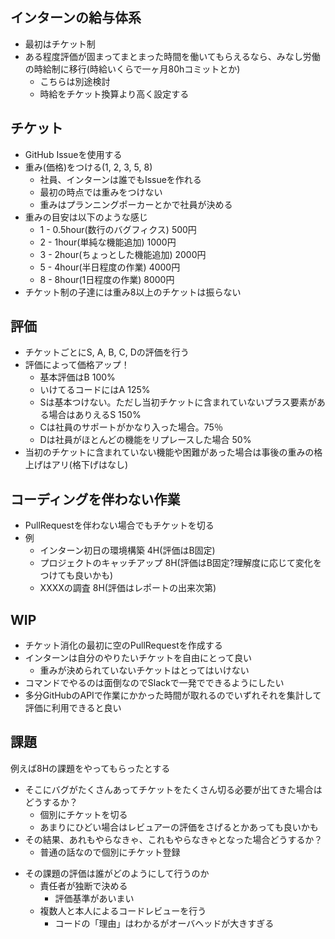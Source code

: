 ## インターンの給与体系
- 最初はチケット制
- ある程度評価が固まってまとまった時間を働いてもらえるなら、みなし労働の時給制に移行(時給いくらで一ヶ月80hコミットとか) 
  - こちらは別途検討
  - 時給をチケット換算より高く設定する

## チケット
- GitHub Issueを使用する
- 重み(価格)をつける(1, 2, 3, 5, 8)
  - 社員、インターンは誰でもIssueを作れる
  - 最初の時点では重みをつけない
  - 重みはプランニングポーカーとかで社員が決める
- 重みの目安は以下のような感じ
  - 1 - 0.5hour(数行のバグフィクス) 500円 
  - 2 - 1hour(単純な機能追加) 1000円
  - 3 - 2hour(ちょっとした機能追加) 2000円
  - 5 - 4hour(半日程度の作業) 4000円
  - 8 - 8hour(1日程度の作業) 8000円
- チケット制の子達には重み8以上のチケットは振らない

## 評価
- チケットごとにS, A, B, C, Dの評価を行う
- 評価によって価格アップ！
  - 基本評価はB 100%
  - いけてるコードにはA 125%
  - Sは基本つけない。ただし当初チケットに含まれていないプラス要素がある場合はありえるS 150%
  - Cは社員のサポートがかなり入った場合。75％
  - Dは社員がほとんどの機能をリプレースした場合 50%
- 当初のチケットに含まれていない機能や困難があった場合は事後の重みの格上げはアリ(格下げはなし)

## コーディングを伴わない作業
- PullRequestを伴わない場合でもチケットを切る
- 例
  - インターン初日の環境構築 4H(評価はB固定)
  - プロジェクトのキャッチアップ 8H(評価はB固定?理解度に応じて変化をつけても良いかも)
  - XXXXの調査 8H(評価はレポートの出来次第)

## WIP
- チケット消化の最初に空のPullRequestを作成する
- インターンは自分のやりたいチケットを自由にとって良い
  - 重みが決められていないチケットはとってはいけない
- コマンドでやるのは面倒なのでSlackで一発でできるようにしたい
- 多分GitHubのAPIで作業にかかった時間が取れるのでいずれそれを集計して評価に利用できると良い

## 課題
例えば8Hの課題をやってもらったとする

- そこにバグがたくさんあってチケットをたくさん切る必要が出てきた場合はどうするか？
  - 個別にチケットを切る
  - あまりにひどい場合はレビュアーの評価をさげるとかあっても良いかも
- その結果、あれもやらなきゃ、これもやらなきゃとなった場合どうするか？
  - 普通の話なので個別にチケット登録
* その課題の評価は誰がどのようにして行うのか
  * 責任者が独断で決める
    * 評価基準があいまい
  * 複数人と本人によるコードレビューを行う
    * コードの「理由」はわかるがオーバヘッドが大きすぎる
